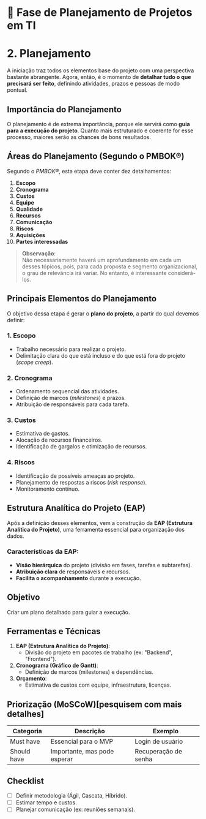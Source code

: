 # 📅 **Fase de Planejamento de Projetos em TI**  
# 2. Planejamento

A iniciação traz todos os elementos base do projeto com uma perspectiva bastante abrangente. Agora, então, é o momento de **detalhar tudo o que precisará ser feito**, definindo atividades, prazos e pessoas de modo pontual.

## Importância do Planejamento

O planejamento é de extrema importância, porque ele servirá como **guia para a execução do projeto**. Quanto mais estruturado e coerente for esse processo, maiores serão as chances de bons resultados.

## Áreas do Planejamento (Segundo o PMBOK®)

Segundo o *PMBOK®*, esta etapa deve conter dez detalhamentos:  

1. **Escopo**  
2. **Cronograma**  
3. **Custos**  
4. **Equipe**  
5. **Qualidade**  
6. **Recursos**  
7. **Comunicação**  
8. **Riscos**  
9. **Aquisições**  
10. **Partes interessadas**  

> **Observação**:  
> Não necessariamente haverá um aprofundamento em cada um desses tópicos, pois, para cada proposta e segmento organizacional, o grau de relevância irá variar. No entanto, é interessante considerá-los.

## Principais Elementos do Planejamento

O objetivo dessa etapa é gerar o **plano do projeto**, a partir do qual devemos definir:

### 1. Escopo  
   - Trabalho necessário para realizar o projeto.  
   - Delimitação clara do que está incluso e do que está fora do projeto (*scope creep*).  

### 2. Cronograma  
   - Ordenamento sequencial das atividades.  
   - Definição de marcos (*milestones*) e prazos.  
   - Atribuição de responsáveis para cada tarefa.  

### 3. Custos  
   - Estimativa de gastos.  
   - Alocação de recursos financeiros.  
   - Identificação de gargalos e otimização de recursos.  

### 4. Riscos  
   - Identificação de possíveis ameaças ao projeto.  
   - Planejamento de respostas a riscos (*risk response*).  
   - Monitoramento contínuo.  

## Estrutura Analítica do Projeto (EAP)

Após a definição desses elementos, vem a construção da **EAP (Estrutura Analítica do Projeto)**, uma ferramenta essencial para organização dos dados.  

### Características da EAP:  
- **Visão hierárquica** do projeto (divisão em fases, tarefas e subtarefas).  
- **Atribuição clara** de responsáveis e recursos.  
- **Facilita o acompanhamento** durante a execução.
  

## **Objetivo**  
Criar um plano detalhado para guiar a execução.  

## **Ferramentas e Técnicas**  
1. **EAP (Estrutura Analítica do Projeto)**:  
   - Divisão do projeto em pacotes de trabalho (ex: "Backend", "Frontend").  
2. **Cronograma (Gráfico de Gantt)**:  
   - Definição de marcos (milestones) e dependências.  
3. **Orçamento**:  
   - Estimativa de custos com equipe, infraestrutura, licenças.  

## **Priorização (MoSCoW)[pesquisem com mais detalhes]**  
| Categoria | Descrição | Exemplo |  
|-----------|-----------|---------|  
| Must have | Essencial para o MVP | Login de usuário |  
| Should have | Importante, mas pode esperar | Recuperação de senha |  

## **Checklist**  
- [ ] Definir metodologia (Ágil, Cascata, Híbrido).  
- [ ] Estimar tempo e custos.  
- [ ] Planejar comunicação (ex: reuniões semanais).  
